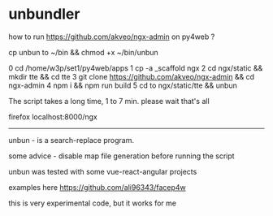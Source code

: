 # unbundler

how to run  https://github.com/akveo/ngx-admin  on py4web ?

cp unbun to ~/bin && chmod +x ~/bin/unbun 

0 cd /home/w3p/set1/py4web/apps
1 cp -a _scaffold ngx
2 cd ngx/static && mkdir tte && cd tte
3 git clone https://github.com/akveo/ngx-admin && cd ngx-admin
4 npm i && npm run build
5 cd to ngx/static/tte  && unbun

The script takes a long time, 1 to 7 min.
please wait
that's all

firefox localhost:8000/ngx

--------------------------------------------------------

unbun - is a search-replace program.

some advice - disable map file generation before running the script

unbun was tested with some vue-react-angular projects 

examples here https://github.com/ali96343/facep4w

this is very experimental code, but it works for me


